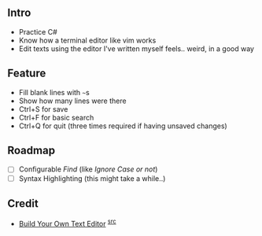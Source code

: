 
## Intro

- Practice C#
- Know how a terminal editor like vim works
- Edit texts using the editor I've written myself feels.. weird, in a good way

## Feature

- Fill blank lines with `~`s
- Show how many lines were there
- Ctrl+S for save
- Ctrl+F for basic search
- Ctrl+Q for quit (three times required if having unsaved changes)

## Roadmap

- [ ] Configurable *Find* (like *Ignore Case or not*)
- [ ] Syntax Highlighting (this might take a while..)

## Credit

- [Build Your Own Text Editor](https://viewsourcecode.org/snaptoken/kilo/) <sup>[src](https://github.com/snaptoken/kilo-tutorial)</sup>
